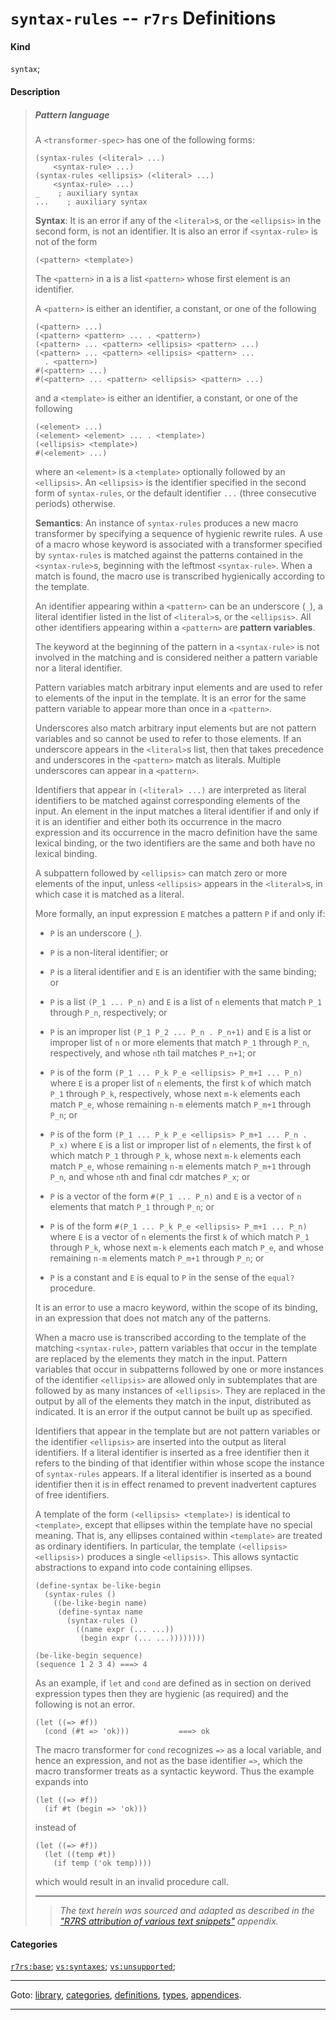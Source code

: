 

<a id='definition__r7rs__syntax-rules'></a>

# `syntax-rules` -- `r7rs` Definitions


#### Kind

`syntax`;


#### Description

> ##### Pattern language
> 
> A `<transformer-spec>` has one of the following forms:
> 
> ````
> (syntax-rules (<literal> ...)
>     <syntax-rule> ...)
> (syntax-rules <ellipsis> (<literal> ...)
>     <syntax-rule> ...)
> _    ; auxiliary syntax
> ...    ; auxiliary syntax
> ````
> 
> **Syntax**:
> It is an error if any of the `<literal>`s, or the `<ellipsis>` in the second form,
> is not an identifier.
> It is also an error if
> `<syntax-rule>` is not of the form
> ````
> (<pattern> <template>)
> ````
> The `<pattern>` in a <syntax-rule> is a list `<pattern>`
> whose first element is an identifier.
> 
> A `<pattern>` is either an identifier, a constant, or one of the
> following
> ````
> (<pattern> ...)
> (<pattern> <pattern> ... . <pattern>)
> (<pattern> ... <pattern> <ellipsis> <pattern> ...)
> (<pattern> ... <pattern> <ellipsis> <pattern> ...
>   . <pattern>)
> #(<pattern> ...)
> #(<pattern> ... <pattern> <ellipsis> <pattern> ...)
> ````
> and a `<template>` is either an identifier, a constant, or one of the following
> ````
> (<element> ...)
> (<element> <element> ... . <template>)
> (<ellipsis> <template>)
> #(<element> ...)
> ````
> where an `<element>` is a `<template>` optionally
> followed by an `<ellipsis>`.
> An `<ellipsis>` is the identifier specified in the second form
> of `syntax-rules`, or the default identifier `...`
> (three consecutive periods) otherwise.
> 
> **Semantics**:
> An instance of `syntax-rules` produces a new macro
> transformer by specifying a sequence of hygienic rewrite rules.  A use
> of a macro whose keyword is associated with a transformer specified by
> `syntax-rules` is matched against the patterns contained in the
> `<syntax-rule>`s, beginning with the leftmost `<syntax-rule>`.
> When a match is found, the macro use is transcribed hygienically
> according to the template.
> 
> An identifier appearing within a `<pattern>` can be an underscore
> (`_`), a literal identifier listed in the list of `<literal>`s,
> or the `<ellipsis>`.
> All other identifiers appearing within a `<pattern>` are
> __pattern variables__.
> 
> The keyword at the beginning of the pattern in a
> `<syntax-rule>` is not involved in the matching and
> is considered neither a pattern variable nor a literal identifier.
> 
> Pattern variables match arbitrary input elements and
> are used to refer to elements of the input in the template.
> It is an error for the same pattern variable to appear more than once in a
> `<pattern>`.
> 
> Underscores also match arbitrary input elements but are not pattern variables
> and so cannot be used to refer to those elements.  If an underscore appears
> in the `<literal>`s list, then that takes precedence and
> underscores in the `<pattern>` match as literals.
> Multiple underscores can appear in a `<pattern>`.
> 
> Identifiers that appear in `(<literal> ...)` are
> interpreted as literal
> identifiers to be matched against corresponding elements of the input.
> An element in the input matches a literal identifier if and only if it is an
> identifier and either both its occurrence in the macro expression and its
> occurrence in the macro definition have the same lexical binding, or
> the two identifiers are the same and both have no lexical binding.
> 
> A subpattern followed by `<ellipsis>` can match zero or more elements of
> the input, unless `<ellipsis>` appears in the `<literal>`s, in which
> case it is matched as a literal.
> 
> More formally, an input expression `E` matches a pattern `P` if and only if:
> 
>   * `P` is an underscore (`_`).
> 
>   * `P` is a non-literal identifier; or
> 
>   * `P` is a literal identifier and `E` is an identifier with the same
>     binding; or
> 
>   * `P` is a list `(P_1 ... P_n)` and `E` is a
>     list of `n`
>     elements that match `P_1` through `P_n`, respectively; or
> 
>   * `P` is an improper list
>     `(P_1 P_2 ... P_n . P_n+1)`
>     and `E` is a list or
>     improper list of `n` or more elements that match `P_1` through `P_n`,
>     respectively, and whose `n`th tail matches `P_n+1`; or
> 
>   * `P` is of the form
>     `(P_1 ... P_k P_e <ellipsis> P_m+1 ... P_n)`
>     where `E` is
>     a proper list of `n` elements, the first `k` of which match
>     `P_1` through `P_k`, respectively,
>     whose next `m-k` elements each match `P_e`,
>     whose remaining `n-m` elements match `P_m+1` through `P_n`; or
> 
>   * `P` is of the form
>     `(P_1 ... P_k P_e <ellipsis> P_m+1 ... P_n . P_x)`
>     where `E` is
>     a list or improper list of `n` elements, the first `k` of which match
>     `P_1` through `P_k`,
>     whose next `m-k` elements each match `P_e`,
>     whose remaining `n-m` elements match `P_m+1` through `P_n`,
>     and whose `n`th and final cdr matches `P_x`; or
> 
>   * `P` is a vector of the form `#(P_1 ... P_n)`
>     and `E` is a vector
>     of `n` elements that match `P_1` through `P_n`; or
> 
>   * `P` is of the form
>     `#(P_1 ... P_k P_e <ellipsis> P_m+1 ... P_n)`
>     where `E` is a vector of `n`
>     elements the first `k` of which match `P_1` through `P_k`,
>     whose next `m-k` elements each match `P_e`,
>     and whose remaining `n-m` elements match `P_m+1` through `P_n`; or
> 
>   * `P` is a constant and `E` is equal to `P` in the sense of
>     the `equal?` procedure.
> 
> It is an error to use a macro keyword, within the scope of its
> binding, in an expression that does not match any of the patterns.
> 
> When a macro use is transcribed according to the template of the
> matching `<syntax-rule>`, pattern variables that occur in the
> template are replaced by the elements they match in the input.
> Pattern variables that occur in subpatterns followed by one or more
> instances of the identifier
> `<ellipsis>` are allowed only in subtemplates that are
> followed by as many instances of `<ellipsis>`.
> They are replaced in the
> output by all of the elements they match in the input, distributed as
> indicated.  It is an error if the output cannot be built up as
> specified.
> 
> Identifiers that appear in the template but are not pattern variables
> or the identifier
> `<ellipsis>` are inserted into the output as literal identifiers.  If a
> literal identifier is inserted as a free identifier then it refers to the
> binding of that identifier within whose scope the instance of
> `syntax-rules` appears.
> If a literal identifier is inserted as a bound identifier then it is
> in effect renamed to prevent inadvertent captures of free identifiers.
> 
> A template of the form
> `(<ellipsis> <template>)` is identical to `<template>`,
> except that
> ellipses within the template have no special meaning.
> That is, any ellipses contained within `<template>` are
> treated as ordinary identifiers.
> In particular, the template `(<ellipsis> <ellipsis>)` produces
> a single `<ellipsis>`.
> This allows syntactic abstractions to expand into code containing
> ellipses.
> 
> ````
> (define-syntax be-like-begin
>   (syntax-rules ()
>     ((be-like-begin name)
>      (define-syntax name
>        (syntax-rules ()
>          ((name expr (... ...))
>           (begin expr (... ...))))))))
> 
> (be-like-begin sequence)
> (sequence 1 2 3 4) ===> 4
> ````
> 
> As an example, if `let` and `cond` are defined as in
> section on derived expression types then they are hygienic (as required) and
> the following is not an error.
> 
> ````
> (let ((=> #f))
>   (cond (#t => 'ok)))           ===> ok
> ````
> 
> The macro transformer for `cond` recognizes `=>`
> as a local variable, and hence an expression, and not as the
> base identifier `=>`, which the macro transformer treats
> as a syntactic keyword.  Thus the example expands into
> 
> ````
> (let ((=> #f))
>   (if #t (begin => 'ok)))
> ````
> 
> instead of
> 
> ````
> (let ((=> #f))
>   (let ((temp #t))
>     (if temp ('ok temp))))
> ````
> 
> which would result in an invalid procedure call.
> 
> 
> ----
> > *The text herein was sourced and adapted as described in the ["R7RS attribution of various text snippets"](../../r7rs/appendices/attribution.md#appendix__r7rs__attribution) appendix.*


#### Categories

[`r7rs:base`](../../r7rs/categories/r7rs_3a_base.md#category__r7rs__r7rs_3a_base);
[`vs:syntaxes`](../../r7rs/categories/vs_3a_syntaxes.md#category__r7rs__vs_3a_syntaxes);
[`vs:unsupported`](../../r7rs/categories/vs_3a_unsupported.md#category__r7rs__vs_3a_unsupported);

----

Goto: [library](../../r7rs/_index.md#library__r7rs), [categories](../../r7rs/categories/_index.md#toc__r7rs__categories), [definitions](../../r7rs/definitions/_index.md#toc__r7rs__definitions), [types](../../r7rs/types/_index.md#toc__r7rs__types), [appendices](../../r7rs/appendices/_index.md#toc__r7rs__appendices).

----

